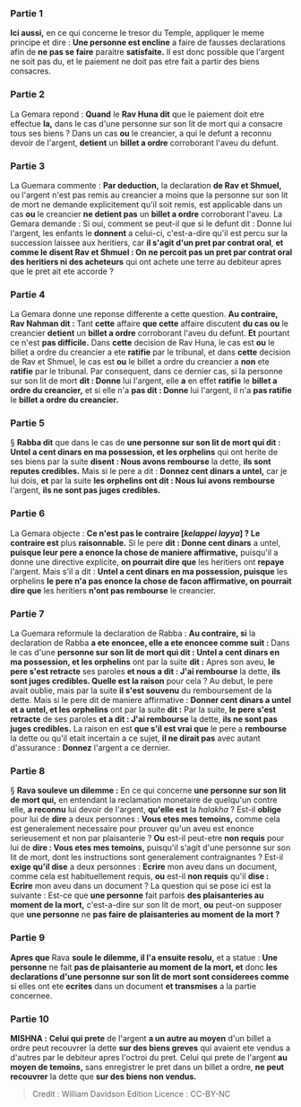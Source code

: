 
### Partie 1
<b>Ici aussi,</b> en ce qui concerne le tresor du Temple, appliquer le meme principe et dire : <b>Une personne est encline</b> a faire de fausses declarations afin de <b>ne pas se faire</b> paraitre <b>satisfaite.</b> Il est donc possible que l'argent ne soit pas du, et le paiement ne doit pas etre fait a partir des biens consacres.

### Partie 2
La Gemara repond : <b>Quand</b> le <b>Rav Huna dit</b> que le paiement doit etre effectue <b>la,</b> dans le cas d'une personne sur son lit de mort qui a consacre tous ses biens ? Dans un cas <b>ou</b> le creancier, a qui le defunt a reconnu devoir de l'argent, <b>detient</b> un <b>billet a ordre</b> corroborant l'aveu du defunt.

### Partie 3
La Guemara commente : <b>Par deduction,</b> la declaration <b>de Rav et Shmuel,</b> ou l'argent n'est pas remis au creancier a moins que la personne sur son lit de mort ne demande explicitement qu'il soit remis, est applicable dans un cas <b>ou</b> le creancier <b>ne detient pas</b> un <b>billet a ordre</b> corroborant l'aveu. La Gemara demande : Si oui, comment se peut-il que si le defunt dit : Donne</b> lui l'argent, les enfants le <b>donnent</b> a celui-ci, c'est-a-dire qu'il est percu sur la succession laissee aux heritiers, car <b>il s'agit d'un pret par contrat oral</b>, <b>et comme le disent Rav et Shmuel : On ne percoit pas un pret par contrat oral</b> <b>des heritiers ni des acheteurs</b> qui ont achete une terre au debiteur apres que le pret ait ete accorde ?

### Partie 4
La Gemara donne une reponse differente a cette question. <b>Au contraire, Rav Nahman dit :</b> Tant <b>cette</b> affaire <b>que cette</b> affaire discutent <b>du cas ou</b> le creancier <b>detient</b> un <b>billet a ordre</b> corroborant l'aveu du defunt. <b>Et</b> pourtant ce n'est <b>pas difficile.</b> Dans <b>cette</b> decision de Rav Huna, le cas est <b>ou</b> le billet a ordre du creancier a ete <b>ratifie</b> par le tribunal, et dans <b>cette</b> decision de Rav et Shmuel, le cas est <b>ou</b> le billet a ordre du creancier a <b>non</b> ete <b>ratifie</b> par le tribunal. Par consequent, dans ce dernier cas, si la personne sur son lit de mort <b>dit : Donne</b> lui l'argent, elle <b>a</b> en effet <b>ratifie</b> le <b>billet a ordre du creancier,</b> et si elle n'a <b>pas dit : Donne</b> lui l'argent, il n'a <b>pas ratifie</b> le <b>billet a ordre du creancier.</b>

### Partie 5
§ <b>Rabba dit</b> que dans le cas de <b>une personne sur son lit de mort qui dit : Untel a cent dinars en ma possession, et les orphelins</b> qui ont herite de ses biens par la suite <b>disent : Nous avons rembourse</b> la dette, <b>ils sont reputes credibles.</b> Mais si le pere a dit : <b>Donnez cent dinars a untel,</b> car je lui dois, <b>et</b> par la suite <b>les orphelins ont dit : Nous lui avons rembourse</b> l'argent, <b>ils ne sont pas juges credibles.</b>

### Partie 6
La Gemara objecte : <b>Ce n'est pas le contraire [<i>kelappei layya</i>] ? Le contraire est</b> plus <b>raisonnable.</b> Si le pere <b>dit : Donne cent dinars</b> a untel, <b>puisque leur pere a enonce la chose de maniere affirmative,</b> puisqu'il a donne une directive explicite, <b>on pourrait dire que</b> les heritiers ont <b>repaye</b> l'argent. Mais s'il a dit : <b>Untel a cent dinars en ma possession, puisque</b> les orphelins <b>le pere n'a pas enonce la chose de facon affirmative, on pourrait dire que</b> les heritiers <b>n'ont pas rembourse</b> le creancier.

### Partie 7
La Guemara reformule la declaration de Rabba : <b>Au contraire, si</b> la declaration de Rabba <b>a ete enoncee, elle a ete enoncee comme suit :</b> Dans le cas d'une <b>personne sur son lit de mort qui dit : Untel a cent dinars en ma possession, et les orphelins</b> ont par la suite <b>dit :</b> Apres son aveu, <b>le pere s'est retracte</b> ses paroles <b>et nous a dit : J'ai rembourse</b> la dette, <b>ils sont juges credibles. Quelle est la raison</b> pour cela ? Au debut, le pere avait oublie, mais par la suite <b>il s'est souvenu</b> du remboursement de la dette. Mais si le pere dit de maniere affirmative : <b>Donner cent dinars a untel et a untel, et les orphelins</b> ont par la suite <b>dit :</b> Par la suite, <b>le pere s'est retracte</b> de ses paroles <b>et a dit : J'ai rembourse</b> la dette, <b>ils ne sont pas juges credibles.</b> La raison en est <b>que s'il est vrai que</b> le pere a <b>rembourse</b> la dette ou qu'il etait incertain a ce sujet, <b>il ne dirait pas</b> avec autant d'assurance : <b>Donnez</b> l'argent a ce dernier.

### Partie 8
§ <b>Rava souleve un dilemme :</b> En ce qui concerne <b>une personne sur son lit de mort qui,</b> en entendant la reclamation monetaire de quelqu'un contre elle, <b>a reconnu</b> lui devoir de l'argent, <b>qu'elle est</b> la <i>halakha</i> ? Est-il <b>oblige</b> pour lui de <b>dire</b> a deux personnes : <b>Vous etes mes temoins,</b> comme cela est generalement necessaire pour prouver qu'un aveu est enonce serieusement et non par plaisanterie ? <b>Ou</b> est-il peut-etre <b>non requis</b> pour lui de <b>dire : Vous etes mes temoins,</b> puisqu'il s'agit d'une personne sur son lit de mort, dont les instructions sont generalement contraignantes ? Est-il <b>exige qu'il dise</b> a deux personnes : <b>Ecrire</b> mon aveu dans un document, comme cela est habituellement requis, <b>ou</b> est-il <b>non requis</b> qu'il <b>dise : Ecrire</b> mon aveu dans un document ? La question qui se pose ici est la suivante : Est-ce que <b>une personne</b> fait parfois <b>des plaisanteries au moment de la mort,</b> c'est-a-dire sur son lit de mort, <b>ou</b> peut-on supposer que <b>une personne</b> ne <b>pas faire de plaisanteries au moment de la mort ?</b>

### Partie 9
<b>Apres que</b> Rava <b>soule le dilemme, il l'a ensuite resolu,</b> et a statue : <b>Une personne</b> ne fait <b>pas de plaisanterie au moment de la mort, et</b> donc <b>les declarations d'une personne sur son lit de mort sont considerees comme</b> si elles ont ete <b>ecrites</b> dans un document <b>et transmises</b> a la partie concernee.

### Partie 10
<strong>MISHNA :</strong> <b>Celui qui prete</b> de l'argent <b>a un autre au moyen</b> d'un billet a ordre peut recouvrer</b> la dette <b>sur des biens greves</b> qui avaient ete vendus a d'autres par le debiteur apres l'octroi du pret. Celui qui prete de l'argent <b>au moyen de temoins,</b> sans enregistrer le pret dans un billet a ordre, <b>ne peut recouvrer</b> la dette que <b>sur des biens non vendus.</b>

>Credit : William Davidson Edition
>Licence : CC-BY-NC